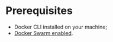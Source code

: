 # Prerequisites

- Docker CLI installed on your machine;
- [Docker Swarm enabled](../../../../orchestrator/docker-swarm/common-command/cluster/initialize/initialize.md).

